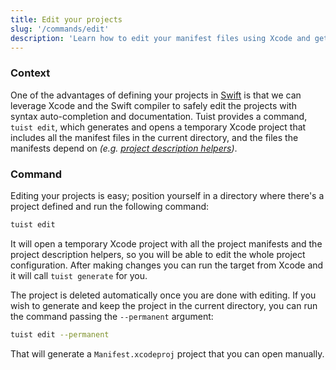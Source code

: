 ```yaml
---
title: Edit your projects
slug: '/commands/edit'
description: 'Learn how to edit your manifest files using Xcode and get documentation, syntax highliting and auto-completion, and validation by Xcode.'
---
```


### Context

One of the advantages of defining your projects in [Swift](https://swift.org/) is that we can leverage Xcode and the Swift compiler to safely edit the projects with syntax auto-completion and documentation.
Tuist provides a command, `tuist edit`, which generates and opens a temporary Xcode project that includes all the manifest files in the current directory, and the files the manifests depend on _(e.g. [project description helpers](guides/helpers.md))_.

### Command

Editing your projects is easy; position yourself in a directory where there's a project defined and run the following command:

```bash
tuist edit
```

It will open a temporary Xcode project with all the project manifests and the project description helpers, so you will be able to edit the whole project configuration. After making changes you can run the target from Xcode and it will call `tuist generate` for you.

The project is deleted automatically once you are done with editing. If you wish to generate and keep the project in the current directory, you can run the command passing the `--permanent` argument:

```bash
tuist edit --permanent
```

That will generate a `Manifest.xcodeproj` project that you can open manually.
